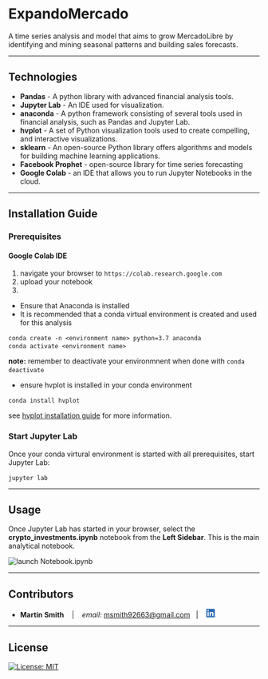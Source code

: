 # ExpandoMercado

A time series analysis and model that aims to grow MercadoLibre by identifying and mining seasonal patterns and building sales forecasts.

---

## Technologies

* **Pandas**  - A python library with advanced financial analysis tools.
* **Jupyter Lab** - An IDE used for visualization.
* **anaconda** - A python framework consisting of several tools used in financial analysis, such as Pandas and Jupyter Lab.
* **hvplot** - A set of Python visualization tools used to create compelling, and interactive visualizations.  
* **sklearn** - An open-source Python library offers algorithms and models for building machine learning applications.
* **Facebook Prophet** - open-source library for time series forecasting
* **Google Colab** - an IDE that allows you to run Jupyter Notebooks in the cloud.
---

## Installation Guide
### Prerequisites
#### Google Colab IDE
1. navigate your browser to `https://colab.research.google.com`
2. upload your notebook
3. 
* Ensure that Anaconda is installed
* It is recommended that a conda virtual environment is created and used for this analysis
```
conda create -n <environment name> python=3.7 anaconda
conda activate <environment name>
```
**note:** remember to deactivate your environmnent when done with `conda deactivate`

* ensure hvplot is installed in your conda environment
```
conda install hvplot
```
see [hvplot installation guide](https://github.com/conda-forge/hvplot-feedstock#:~:text=Installing%20hvplot%20from%20the%20conda-forge%20channel%20can%20be,has%20been%20enabled%2C%20hvplot%20can%20be%20installed%20with%3A) for more information.

### Start Jupyter Lab
Once your conda virtural environment is started with all prerequisites, start Jupyter Lab:
```
jupyter lab
```

---

## Usage
Once Jupyter Lab has started in your browser, select the **crypto_investments.ipynb** notebook from the **Left Sidebar**.  This is the main analytical notebook.

![launch Notebook.ipynb](images/start_notebook.png)

---

## Contributors

*  **Martin Smith** <span>&nbsp;&nbsp;</span> |
<span>&nbsp;&nbsp;</span> *email:* msmith92663@gmail.com <span>&nbsp;&nbsp;</span>|
<span>&nbsp;&nbsp;</span> [<img src="images/LI-In-Bug.png" alt="in" width="20"/>](https://www.linkedin.com/in/smithmartinp/)

---

## License

[![License: MIT](https://img.shields.io/badge/License-MIT-yellow.svg)](LICENSE)
